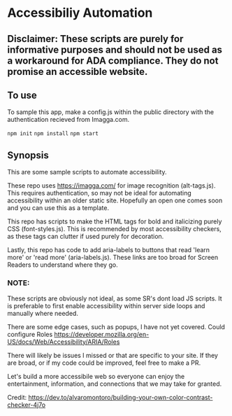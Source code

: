# Accessibiliy Automation

## Disclaimer: These scripts are purely for informative purposes and should not be used as a workaround for ADA compliance. They do not promise an accessible website.

## To use

To sample this app, make a config.js within the public directory with the authentication recieved from Imagga.com.


```npm init```
```npm install```
```npm start```

## Synopsis 
This are some sample scripts to automate accessibility. 

These repo uses https://imagga.com/ for image recognition (alt-tags.js). This requires authentication, so may not be ideal for automating accessibility within an older static site. Hopefully an open one comes soon and you can use this as a template.

This repo has scripts to make the HTML tags for bold and italicizing purely CSS (font-styles.js). This is recommended by most accessibility checkers, as these tags can clutter if used purely for decoration.

Lastly, this repo has code to add aria-labels to buttons that read 'learn more' or 'read more' (aria-labels.js). These links are too broad for Screen Readers to understand where they go.

### NOTE:
These scripts are obviously not ideal, as some SR's dont load JS scripts. It is preferable to first enable accessibility within server side loops and manually where needed. 

There are some edge cases, such as popups, I have not yet covered. Could configure Roles 
https://developer.mozilla.org/en-US/docs/Web/Accessibility/ARIA/Roles 

There will likely be issues I missed or that are specific to your site. If they are broad, or if my code could be improved, feel free to make a PR.

Let's build a more accessibile web so everyone can enjoy the entertainment, information, and connections that we may take for granted. 

Credit: https://dev.to/alvaromontoro/building-your-own-color-contrast-checker-4j7o